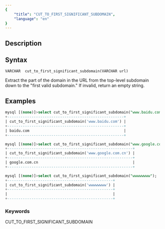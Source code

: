 ```yaml
---
{
    "title": "CUT_TO_FIRST_SIGNIFICANT_SUBDOMAIN",
    "language": "en"
}
---
```


<!-- 
Licensed to the Apache Software Foundation (ASF) under one
or more contributor license agreements.  See the NOTICE file
distributed with this work for additional information
regarding copyright ownership.  The ASF licenses this file
to you under the Apache License, Version 2.0 (the
"License"); you may not use this file except in compliance
with the License.  You may obtain a copy of the License at

  http://www.apache.org/licenses/LICENSE-2.0

Unless required by applicable law or agreed to in writing,
software distributed under the License is distributed on an
"AS IS" BASIS, WITHOUT WARRANTIES OR CONDITIONS OF ANY
KIND, either express or implied.  See the License for the
specific language governing permissions and limitations
under the License.
-->


## Description

## Syntax

`VARCHAR  cut_to_first_significant_subdomain(VARCHAR url)`

Extract the part of the domain in the URL from the top-level subdomain down to the "first valid subdomain." If invalid, return an empty string.

## Examples

```sql
mysql [(none)]>select cut_to_first_significant_subdomain("www.baidu.com");
+-----------------------------------------------------+
| cut_to_first_significant_subdomain('www.baidu.com') |
+-----------------------------------------------------+
| baidu.com                                           |
+-----------------------------------------------------+

mysql [(none)]>select cut_to_first_significant_subdomain("www.google.com.cn");
+---------------------------------------------------------+
| cut_to_first_significant_subdomain('www.google.com.cn') |
+---------------------------------------------------------+
| google.com.cn                                           |
+---------------------------------------------------------+

mysql [(none)]>select cut_to_first_significant_subdomain("wwwwwwww");
+------------------------------------------------+
| cut_to_first_significant_subdomain('wwwwwwww') |
+------------------------------------------------+
|                                                |
+------------------------------------------------+
```

### Keywords

CUT_TO_FIRST_SIGNIFICANT_SUBDOMAIN
